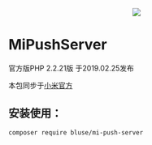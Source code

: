 <p align="center"><a href="http://dev.xiaomi.com/mipush/downpage/php.html" target="_blank"><img src="https://dev.mi.com/console/images/2_1_1.png"></a></p>

# MiPushServer
官方版PHP 2.2.21版 于2019.02.25发布

本包同步于[小米官方](http://dev.xiaomi.com/mipush/downpage/php.html)

## 安装使用：
`composer require bluse/mi-push-server`
